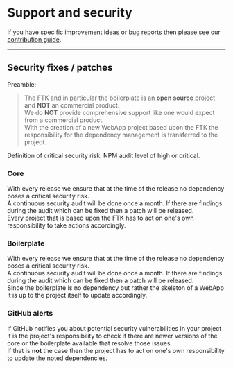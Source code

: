 # Support and security

If you have specific improvement ideas or bug reports then please see our [contribution guide](../../CONTRIBUTING.md).

----

## Security fixes / patches

Preamble:  
> The FTK and in particular the boilerplate is an **open source** project and **NOT** an commercial product.  
> We do **NOT** provide comprehensive support like one would expect from a commercial product.  
> With the creation of a new WebApp project based upon the FTK the responsibility for the dependency management is transferred to the project.  

Definition of critical security risk: NPM audit level of high or critical.

### Core

With every release we ensure that at the time of the release no dependency poses a critical security risk.  
A continuous security audit will be done once a month. If there are findings during the audit which can be fixed then a patch will be released.  
Every project that is based upon the FTK has to act on one's own responsibility to take actions accordingly.

### Boilerplate

With every release we ensure that at the time of the release no dependency poses a critical security risk.  
A continuous security audit will be done once a month. If there are findings during the audit which can be fixed then a patch will be released.  
Since the boilerplate is no dependency but rather the skeleton of a WebApp it is up to the project itself to update accordingly.  

### GitHub alerts

If GitHub notifies you about potential security vulnerabilities in your project it is the project's responsibility to check if there are newer versions
of the core or the boilerplate available that resolve those issues.  
If that is **not** the case then the project has to act on one's own responsibility to update the noted dependencies.
